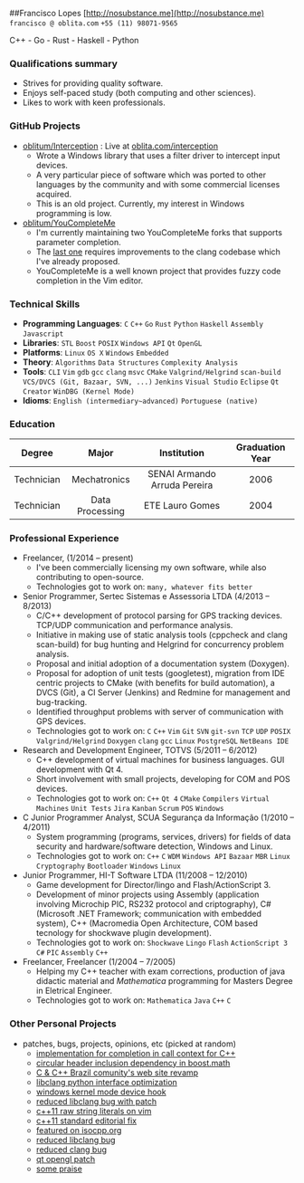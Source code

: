 ##Francisco Lopes
[http://nosubstance.me](http://nosubstance.me) `francisco @ oblita.com` `+55 (11) 98071-9565`

C++ - Go - Rust - Haskell - Python

### Qualifications summary
* Strives for providing quality software.
* Enjoys self-paced study (both computing and other sciences).
* Likes to work with keen professionals.

### GitHub Projects
* [oblitum/Interception](http://github.com/oblitum/Interception) : Live at [oblita.com/interception](http://oblita.com/interception)
    - Wrote a Windows library that uses a filter driver to intercept input devices.
    - A very particular piece of software which was ported to other languages by the community and with some commercial licenses acquired.
    - This is an old project. Currently, my interest in Windows programming is low.
* [oblitum/YouCompleteMe](http://github.com/oblitum/YouCompleteMe)
    - I'm currently maintaining two YouCompleteMe forks that supports parameter completion.
    - The [last one](https://github.com/Valloric/YouCompleteMe/pull/1300) requires improvements to the clang codebase which I've already proposed.
    - YouCompleteMe is a well known project that provides fuzzy code completion in the Vim editor.

### Technical Skills
* **Programming Languages**: `C` `C++` `Go` `Rust` `Python` `Haskell` `Assembly` `Javascript` 
* **Libraries**: `STL` `Boost` `POSIX` `Windows API` `Qt` `OpenGL` 
* **Platforms**: `Linux` `OS X` `Windows` `Embedded` 
* **Theory**: `Algorithms` `Data Structures` `Complexity Analysis` 
* **Tools**: `CLI` `Vim` `gdb` `gcc` `clang` `msvc` `CMake` `Valgrind/Helgrind` `scan-build` `VCS/DVCS (Git, Bazaar, SVN, ...)` `Jenkins` `Visual Studio` `Eclipse` `Qt Creator` `WinDBG (Kernel Mode)` 
* **Idioms**: `English (intermediary~advanced)` `Portuguese (native)` 

### Education
 Degree | Major | Institution | Graduation Year
:--:|:--:|:--:|:--:
Technician | Mechatronics | SENAI Armando Arruda Pereira | 2006
Technician | Data Processing | ETE Lauro Gomes | 2004


### Professional Experience
* Freelancer,  (1/2014 – present)
    - I've been commercially licensing my own software, while also contributing to open-source.
    - Technologies got to work on: `many, whatever fits better` 
* Senior Programmer, Sertec Sistemas e Assessoria LTDA (4/2013 – 8/2013)
    - C/C++ development of protocol parsing for GPS tracking devices. TCP/UDP communication and performance analysis.
    - Initiative in making use of static analysis tools (cppcheck and clang scan-build) for bug hunting and Helgrind for concurrency problem analysis.
    - Proposal and initial adoption of a documentation system (Doxygen).
    - Proposal for adoption of unit tests (googletest), migration from IDE centric projects to CMake (with benefits for build automation), a DVCS (Git), a CI Server (Jenkins) and Redmine for management and bug-tracking.
    - Identified throughput problems with server of communication with GPS devices.
    - Technologies got to work on: `C` `C++` `Vim` `Git` `SVN` `git-svn` `TCP` `UDP` `POSIX` `Valgrind/Helgrind` `Doxygen` `clang` `gcc` `Linux` `PostgreSQL` `NetBeans IDE` 
* Research and Development Engineer, TOTVS (5/2011 – 6/2012)
    - C++ development of virtual machines for business languages. GUI development with Qt 4.
    - Short involvement with small projects, developing for COM and POS devices.
    - Technologies got to work on: `C++` `Qt 4` `CMake` `Compilers` `Virtual Machines` `Unit Tests` `Jira` `Kanban` `Scrum` `POS` `Windows` 
* C Junior Programmer Analyst, SCUA Segurança da Informação (1/2010 – 4/2011)
    - System programming (programs, services, drivers) for fields of data security and hardware/software detection, Windows and Linux.
    - Technologies got to work on: `C++` `C` `WDM` `Windows API` `Bazaar` `MBR` `Linux` `Cryptography` `Bootloader` `Windows` `Linux` 
* Junior Programmer, HI-T Software LTDA (11/2008 – 12/2010)
    - Game development for Director/lingo and Flash/ActionScript 3.
    - Development of minor projects using Assembly (application involving Microchip PIC, RS232 protocol and criptography), C# (Microsoft .NET Framework; communication with embedded system), C++ (Macromedia Open Architecture, COM based tecnology for shockwave plugin development).
    - Technologies got to work on: `Shockwave` `Lingo` `Flash` `ActionScript 3` `C#` `PIC` `Assembly` `C++` 
* Freelancer, Freelancer (1/2004 – 7/2005)
    - Helping my C++ teacher with exam corrections, production of java didactic material and _Mathematica_ programming for Masters Degree in Eletrical Engineer.
    - Technologies got to work on: `Mathematica` `Java` `C++` `C` 

### Other Personal Projects
* patches, bugs, projects, opinions, etc (picked at random)
    - [implementation for completion in call context for C++](http://lists.cs.uiuc.edu/pipermail/cfe-dev/2015-January/040736.html)
    - [circular header inclusion dependency in boost.math   ](https://svn.boost.org/trac/boost/ticket/7999)
    - [C &amp; C++ Brazil comunity's web site revamp        ](http://ccppbrasil.github.io/about/)
    - [libclang python interface optimization               ](http://lists.cs.uiuc.edu/pipermail/cfe-commits/Week-of-Mon-20120813/062759.html)
    - [windows kernel mode device hook                      ](http://oblita.com/interception.html)
    - [reduced libclang bug with patch                      ](http://llvm.org/bugs/show_bug.cgi?id=13699)
    - [c++11 raw string literals on vim                     ](https://github.com/vim-jp/cpp-vim/pull/14)
    - [c++11 standard editorial fix                         ](https://github.com/cplusplus/draft/pull/37)
    - [featured on isocpp.org                               ](http://isocpp.org/blog/2014/01/special-chars)
    - [reduced libclang bug                                 ](http://llvm.org/bugs/show_bug.cgi?id=13616)
    - [reduced clang bug                                    ](http://llvm.org/bugs/show_bug.cgi?id=14486)
    - [qt opengl patch                                      ](https://bugreports.qt-project.org/browse/QTBUG-13503)
    - [some praise                                          ](https://github.com/Valloric/YouCompleteMe/issues/669#issuecomment-31697627)







